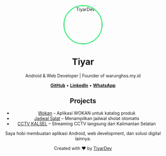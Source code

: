 <div align="center">
  <img src="https://warunghss.my.id/fotox/100.gif"  width="120" alt="TiyarDev" style="border-radius: 50%; border: 3px solid #34eb74;" />
  
  <h1>Tiyar</h1>
  <p>Android & Web Developer | Founder of warunghss.my.id</p>

  <p>
    <a href="https://github.com/tiyarspd/tiyardev"><strong>GitHub</strong></a>  •
    <a href="https://linkedin.com/in/tiyardev"><strong>LinkedIn</strong></a>  •
    <a href="https://wa.me/6283811000005"><strong>WhatsApp</strong></a> 
  </p>

  <h2>Projects</h2>
  <ul>
    <li><a href="https://warunghss.my.id/woka">Wokan</a>  – Aplikasi WOKAN untuk katalog produk</li>
    <li><a href="https://warunghss.my.id/jadwalsalat">Jadwal  Salat</a> – Menampilkan jadwal sholat otomatis</li>
    <li><a href="https://warunghss.my.id/cctvkalsel">CCTV  KALSEL</a> – Streaming CCTV langsung dari Kalimantan Selatan</li>
  </ul>

  <p>Saya hobi membuatan aplikasi Android, web development, dan solusi digital lainnya.</p>

  <p>Created with ❤️ by <a href="https://github.com/tiyarspd/tiyardev">TiyarDev</a></p> 
</div>
